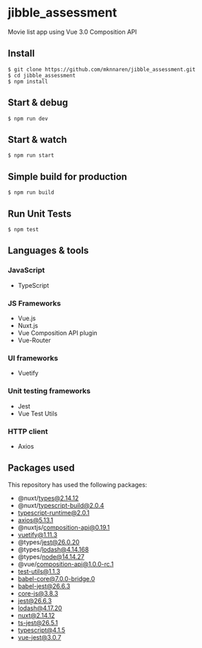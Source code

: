 # jibble_assessment
Movie list app using Vue 3.0 Composition API

## Install
    $ git clone https://github.com/mknnaren/jibble_assessment.git
    $ cd jibble_assessment
    $ npm install

## Start & debug
    $ npm run dev
## Start & watch
    $ npm run start
## Simple build for production
    $ npm run build
## Run Unit Tests
    $ npm test

## Languages & tools
### JavaScript
- TypeScript
### JS Frameworks
- Vue.js
- Nuxt.js
- Vue Composition API plugin
- Vue-Router
###  UI frameworks
- Vuetify
###  Unit testing frameworks
- Jest
- Vue Test Utils
### HTTP client
- Axios

## Packages used
This repository has used the following packages:

 - @nuxt/types@2.14.12
 - @nuxt/typescript-build@2.0.4
 - typescript-runtime@2.0.1
 - axios@5.13.1
 - @nuxtjs/composition-api@0.19.1
 - vuetify@1.11.3
 - @types/jest@26.0.20
 - @types/lodash@4.14.168
 - @types/node@14.14.27
 - @vue/composition-api@1.0.0-rc.1
 - test-utils@1.1.3
 - babel-core@7.0.0-bridge.0
 - babel-jest@26.6.3
 - core-js@3.8.3
 - jest@26.6.3
 - lodash@4.17.20
 - nuxt@2.14.12
 - ts-jest@26.5.1
 - typescript@4.1.5
 - vue-jest@3.0.7